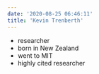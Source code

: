 ```yaml
---
date: '2020-08-25 06:46:11'
title: 'Kevin Trenberth'
---
```

* researcher
* born in New Zealand
* went to MIT
* highly cited researcher
